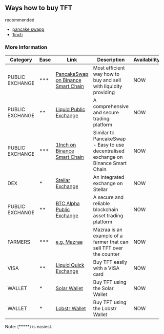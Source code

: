 ## Ways how to buy TFT

recommended

- [pancake swapp](https://pancakeswap.finance/swap?exactField=output&exactAmount=100&outputCurrency=0x8f0FB159380176D324542b3a7933F0C2Fd0c2bbf&inputCurrency=0xe9e7cea3dedca5984780bafc599bd69add087d56?use=v2)
- [1inch](https://app.1inch.io/#/56/swap/BNB/TFT)

### More Information

| Category        | Ease  | Link                                                   | Description                                                                        | Availability |
| --------------- | ----- | ------------------------------------------------------ | ---------------------------------------------------------------------------------- | ------------ |
| PUBLIC EXCHANGE | ***   | [PancakeSwap on Binance Smart Chain](tft_binance_defi) | Most efficient way how to buy and sell with liquidity providing                    | NOW          |
| PUBLIC EXCHANGE | **    | [Liquid Public Exchange](tft_liquid)                   | A comprehensive and secure trading platform                                        | NOW          |
| PUBLIC EXCHANGE | ***   | [1Inch on Binance Smart Chain](tft_1inch)              | Similar to PancakeSwap - Easy to use decentralised exchange on Binance Smart Chain | NOW          |
| DEX             | *     | [Stellar Exchange](tft_stellar_dex)                    | An integrated exchange on Stellar                                                  | NOW          |
| PUBLIC EXCHANGE | **    | [BTC Alpha Public Exchange](tft_btc_alpha)             | A secure and reliable blockchain asset trading platform                            | NOW          |
| FARMERS         | ***   | [e.g. Mazraa](https://www.mazraa.io/)                  | Mazraa is an example of a farmer that can sell TFT over the counter                | NOW          |
| VISA            | **    | [Liquid Quick Exchange](tft_liquid_quick_exchange)     | Buy TFT easily with a VISA card                                                    | NOW          |
| WALLET          | *     | [Solar Wallet](solar_wallet)                           | Buy TFT using the Solar Wallet                                                     | NOW          |
| WALLET          | *     | [Lobstr Wallet](lobstr_wallet)                         | Buy TFT using the Lobstr Wallet                                                    | NOW          |


Note: (*****) is easiest.


<!-- | THREEFOLD       | ***** | [GET TFT WEB](https://gettft.com)                      | Easiest way how to buy TFT                                                         | NOW          | -->